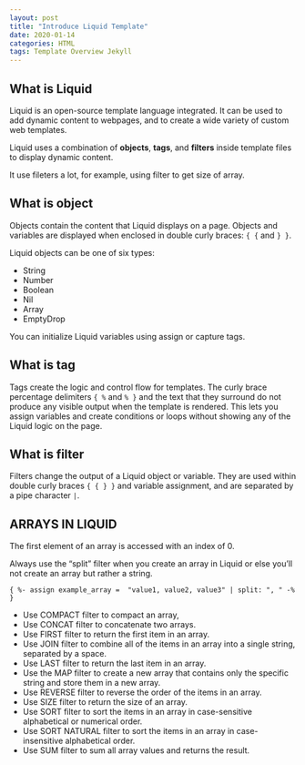 ```yaml
---
layout: post
title: "Introduce Liquid Template"
date: 2020-01-14
categories: HTML
tags: Template Overview Jekyll
---
```


## What is Liquid

Liquid is an open-source template language integrated. It can be used to add dynamic content to webpages, and to create a wide variety of custom web templates.

Liquid uses a combination of **objects**, **tags**, and **filters** inside template files to display dynamic content.

It use fileters a lot, for example, using filter to get size of array.

## What is object

Objects contain the content that Liquid displays on a page. Objects and variables are displayed when enclosed in double curly braces: `{ {` and `} }`.

Liquid objects can be one of six types:
- String
- Number
- Boolean
- Nil
- Array
- EmptyDrop

You can initialize Liquid variables using assign or capture tags.

## What is tag

Tags create the logic and control flow for templates. 
The curly brace percentage delimiters `{ %` and `% }` and the text that they surround do not produce any visible output when the template is rendered. 
This lets you assign variables and create conditions or loops without showing any of the Liquid logic on the page.

## What is filter

Filters change the output of a Liquid object or variable. 
They are used within double curly braces `{ { } }` and variable assignment, and are separated by a pipe character `|`.

## ARRAYS IN LIQUID

The first element of an array is accessed with an index of 0.

Always use the “split” filter when you create an array in Liquid or else you’ll not create an array but rather a string.

```
{ %- assign example_array =  "value1, value2, value3" | split: ", " -% }

```

- Use COMPACT filter to compact an array,
- Use CONCAT filter to concatenate two arrays.
- Use FIRST filter to return the first item in an array.
- Use JOIN filter to combine all of the items in an array into a single string, separated by a space.
- Use LAST filter to return the last item in an array.
- Use the MAP filter to create a new array that contains only the specific string and store them in a new array.
- Use REVERSE filter to reverse the order of the items in an array.
- Use SIZE filter to return the size of an array.
- Use SORT filter to sort the items in an array in case-sensitive alphabetical or numerical order.
- Use SORT NATURAL filter to sort the items in an array in case-insensitive alphabetical order.
- Use SUM filter to sum all array values and returns the result.

